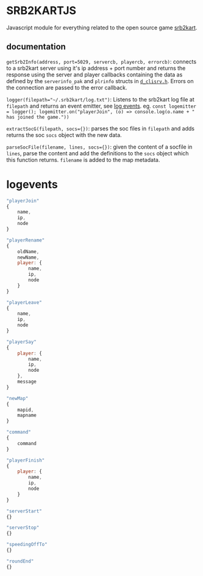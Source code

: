 #  SRB2KARTJS 

Javascript module for everything related to the open source game [srb2kart](https://mb.srb2.org/threads/srb2kart.25868/).



## documentation

`getSrb2Info(address, port=5029, servercb, playercb, errorcb)`: connects to a srb2kart server using it's ip address + port number and returns the response using the server and player callbacks containing the data as defined by the `serverinfo_pak` and `plrinfo` structs in [`d_clisrv.h`](https://git.do.srb2.org/KartKrew/Kart-Public/-/blob/8cd205cd2807c6a2064935c8b873972c6570e715/src/d_clisrv.h). Errors on the connection are passed to the error callback.

`logger(filepath="~/.srb2kart/log.txt")`: Listens to the srb2kart log file at `filepath` and returns an event emitter, see [log events](#logevents). eg. `const logemitter = logger(); logemitter.on("playerJoin", (o) => console.log(o.name + " has joined the game."))`

`extractSocG(filepath, socs={})`:  parses the soc files in `filepath` and adds returns the soc `socs` object with the new data.

`parseSocFile(filename, lines, socs={})`: given the content of a socfile in `lines`, parse the content and add the definitions to the `socs` object which this function returns. `filename` is added to the map metadata.



# logevents

```js
"playerJoin"
{
	name,
	ip,
	node
}
```

```js
"playerRename"
{
    oldName,
    newName,
    player: {
        name,
        ip,
        node
    }
}
```

```js
"playerLeave"
{
    name,
    ip,
    node
}
```

```js
"playerSay"
{
    player: {
        name,
		ip,
        node
    },
    message
}
```

```js
"newMap"
{
	mapid,
	mapname
}
```

```js
"command"
{
	command
}
```

```js
"playerFinish"
{
	player: {
		name,
		ip,
		node
	}
}
```

```js
"serverStart"
{}
```

```js
"serverStop"
{}
```

```js
"speedingOffTo"
{}
```

```js
"roundEnd"
{}
```

